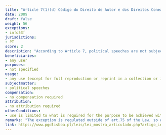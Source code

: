 ```yaml
---
title: "Article 7(1)(d) Código do Direito de Autor e dos Direitos Conexos"
date: 2009
draft: false
weight: 56
exceptions:
- info53f
jurisdictions:
- PT
score: 2
description: "According to Article 7, political speeches are not subject to copyright protection. Same applies to their official translations. However, the law does not allow for the full reproduction or reprint in a collection or in another joint use, of speeches, oratory pieces and other texts, without the rightsholder's consent. Also, the permitted use is limited to what is required for the purpose to be achieved with the disclosure of the work." 
beneficiaries:
- any user
purposes: 
- not specified
usage:
- any use (except for full reproduction or reprint in a collection or in another joint use)
subjectmatter:
- political speeches 
compensation:
- no compensation required
attribution: 
- no attribution required
otherConditions: 
- use is limited to what is required for the purpose to be achieved with the disclosure of the work
remarks: "The exception is regulated outside of art.75 of the Law, so arts 189(3), 189(1)(b) and 76(2) do not apply."
link: https://www.pgdlisboa.pt/leis/lei_mostra_articulado.php?artigo_id=484A0075&nid=484&tabela=leis&pagina=1&ficha=1&so_miolo=&nversao=#artigo
---
```

